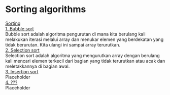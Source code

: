 # Sorting algorithms
[Sorting](https://github.com/qty-hub/Sorting-algorithm/tree/main/Sorting)<br/>
[1. Bubble sort](https://github.com/qty-hub/Sorting-algorithms/blob/main/Sorting/Bubble%20sort/Bubble%20sort.c)<br/>
Bubble sort adalah algoritma pengurutan di mana kita berulang kali melakukan iterasi melalui array dan menukar elemen yang berdekatan yang tidak berurutan. Kita ulangi ini sampai array terurutkan.<br/>
[2. Selection sort](https://github.com/qty-hub/Sorting-algorithms/blob/main/Sorting/Selection%20sort/Selection%20sort.c)<br/>
Selection sort adalah algoritma yang mengurutkan array dengan berulang kali mencari elemen terkecil dari bagian yang tidak terurutkan atau acak dan meletakkannya di bagian awal.<br/>
[3. Insertion sort](https://github.com/qty-hub/Sorting-algorithms/blob/main/Sorting/Insertion%20sort/Insertion%20sort.c)<br/>
Placeholder<br/>
[4. ???](https://github.com/qty-hub/SEARCHING/tree/main/Searching/Binary)<br/>
Placeholder<br/>
